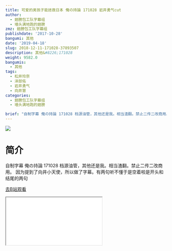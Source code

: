 ```yaml
---
title: 可爱的男孩子能拯救日本 俺の持論 171028 岩井勇气cut
author:
  - 翅膀包工队字幕组
  - 墙头满地跑的翅膀
zmz: 翅膀包工队字幕组
publishdate: '2017-10-28'
bangumi: 其他
date: '2019-04-18'
slug: 2018-12-11-171028-37893507
description: 其他&#8226;171028
weight: 9582.0
bangumis:
  - 其他
tags:
  - 松井玲奈
  - 泽部佑
  - 岩井勇气
  - 向井慧
categories:
  - 翅膀包工队字幕组
  - 墙头满地跑的翅膀

brief: "自制字幕 俺の持論 171028 档源油管，其他还是我。相当渣翻。禁止二传二改商用。 因为提到了向井小天使，所以做了字幕。有两句听不懂于是空着啦是开头和结尾的两句"
---
```

![](https://i.imgur.com/rybZPAW.jpg)
# 简介  
自制字幕
俺の持論 171028   档源油管，其他还是我。相当渣翻。禁止二传二改商用。
因为提到了向井小天使，所以做了字幕。有两句听不懂于是空着啦是开头和结尾的两句  

[去B站观看](https://www.bilibili.com/video/av37893507/)
<div class ="resp-container"><iframe class="testiframe" src="//player.bilibili.com/player.html?aid=37893507"", scrolling="no", allowfullscreen="true" > </iframe></div> 
